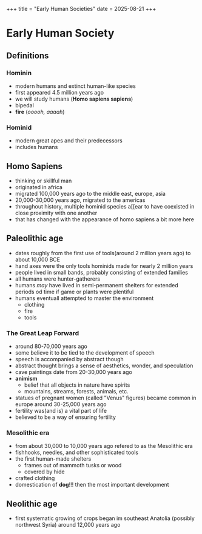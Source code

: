 +++
title = "Early Human Societies"
date = 2025-08-21
+++

# Early Human Society
## Definitions
### Hominin
* modern humans and extinct human-like species
* first appeared 4.5 million years ago
* we will study humans (**Homo sapiens sapiens**)
* bipedal
* **fire** (*ooooh, aaaah*)
### Hominid
* modern great apes and their predecessors
* includes humans

## Homo Sapiens
* thinking or skillful man
* originated in africa
* migrated 100,000 years ago to the middle east, europe, asia
* 20,000-30,000 years ago, migrated to the americas
* throughout history, multiple hominid species a[[ear to have coexisted in close proximity with one another
* that has changed with the appearance of homo sapiens
a bit more here

## Paleolithic age
* dates roughly from the first use of tools(around 2 million years ago) to about 10,000 BCE
* hand axes were the only tools hominids made for nearly 2 million years
* people lived in small bands, probably consisting of extended families
* all humans were hunter-gatherers
* humans _may_ have lived in semi-permanent shelters for extended periods od time if game or plants were plentiful
* humans eventuall attempted to master the environment
    * clothing
    * fire
    * tools
### The Great Leap Forward
* around 80-70,000 years ago
* some believe it to be tied to the development of speech
* speech is accompanied by abstract though
* abstract thought brings a sense of aesthetics, wonder, and speculation
* cave paintings date from 20-30,000 years ago
* **animism**
    * belief that all objects in nature have spirits
    * mountains, streams, forests, animals, etc.
* statues of pregnant women (called "Venus" figures) became common in europe around 30-25,000 years ago
* fertility was(and is) a vital part of life
* believed to be a way of ensuring fertility
### Mesolithic era
* from about 30,000 to 10,000 years ago refered to as the Mesolithic era
* fishhooks, needles, and other sophisticated tools
* the first human-made shelters
    * frames out of mammoth tusks or wood
    * covered by hide
* crafted clothing
* domestication of **dog**!!!
then the most important development
## Neolithic age
* first systematic growing of crops began im southeast Anatolia (possibly northwest Syria) around 12,000 years ago













